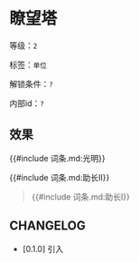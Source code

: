 # 瞭望塔

等级：`2`

标签：`单位`

解锁条件：`?`

内部id：`?`

## 效果

{{#include 词条.md:光明}}

{{#include 词条.md:助长II}}

<blockquote>
{{#include 词条.md:助长I}}
</blockquote>


## CHANGELOG

- [0.1.0] 引入
